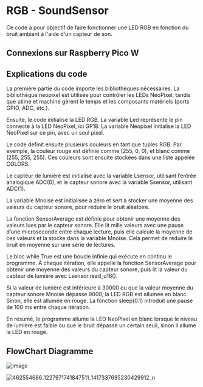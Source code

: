 # RGB - SoundSensor
Ce code à pour objectif de faire fonctionner une LED RGB en fonction du bruit ambiant à l'aide d'un capteur de son.


## Connexions sur Raspberry Pico W



## Explications du code 
La première partie du code importe les bibliothèques nécessaires. La bibliothèque neopixel est utilisée pour contrôler les LEDs NeoPixel, tandis que utime et machine gèrent le temps et les composants matériels (ports GPIO, ADC, etc.).

Ensuite, le code initialise la LED RGB. La variable Led représente le pin connecté à la LED NeoPixel, ici GP18. La variable Neopixel initialise la LED NeoPixel sur ce pin, avec un seul pixel.

Le code définit ensuite plusieurs couleurs en tant que tuples RGB. Par exemple, la couleur rouge est définie comme (255, 0, 0), et blanc comme (255, 255, 255). Ces couleurs sont ensuite stockées dans une liste appelée COLORS.

Le capteur de lumière est initialisé avec la variable Lsensor, utilisant l’entrée analogique ADC(0), et le capteur sonore avec la variable Ssensor, utilisant ADC(1).

La variable Mnoise est initialisée à zéro et sert à stocker une moyenne des valeurs du capteur sonore, pour réduire le bruit aléatoire.

La fonction SensorAverage est définie pour obtenir une moyenne des valeurs lues par le capteur sonore. Elle lit mille valeurs avec une pause d’une microseconde entre chaque lecture, puis elle calcule la moyenne de ces valeurs et la stocke dans la variable Mnoise. Cela permet de réduire le bruit en moyenne sur une série de lectures.

Le bloc while True est une boucle infinie qui exécute en continu le programme. À chaque itération, elle appelle la fonction SensorAverage pour obtenir une moyenne des valeurs du capteur sonore, puis lit la valeur du capteur de lumière avec Lsensor.read_u16().

Si la valeur de lumière est inférieure à 30000 ou que la valeur moyenne du capteur sonore Mnoise dépasse 9000, la LED RGB est allumée en blanc. Sinon, elle est allumée en rouge. La fonction sleep(0.1) introduit une pause de 100 ms entre chaque itération.

En résumé, le programme allume la LED NeoPixel en blanc lorsque le niveau de lumière est faible ou que le bruit dépasse un certain seuil, sinon il allume la LED en rouge.

## FlowChart Diagramme
![image](https://github.com/user-attachments/assets/5669c573-123e-4858-a72b-38ad8c66c982)




![462554686_1227971741847511_1417337695230429912_n](https://github.com/user-attachments/assets/872b8142-be81-4e7e-982e-85c447253cc2)

